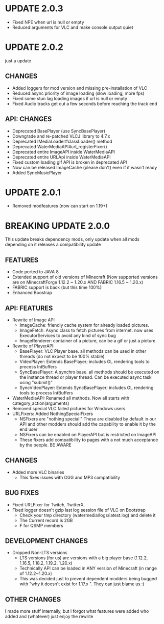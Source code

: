 # UPDATE 2.0.3
- Fixed NPE when url is null or empty
- Reduced arguments for VLC and make console output quiet

# UPDATE 2.0.2
just a update

## CHANGES
- Added loggers for mod version and missing pre-installation of VLC
- Reduced async priority of image loading (slow loading, more fps)
- Fixed some stun lag loading images if url is null or empty
- Fixed Audio tracks get cut a few seconds before reaching the track end

## API: CHANGES
- Deprecated BasePlayer (use SyncBasePlayer)
- Downgrade and re-patched VLCJ library to 4.7.x
- Deprecated IMediaLoader#classLoader() method
- Deprecated WaterMediaAPI#url_registerFixer()
- Deprecated entire ImageAPI inside WaterMediaAPI
- Deprecated entire URLApi inside WaterMediaAPI
- Fixed custom loading gif API is broken in deprecated API
- Now can be released ImageCache (please don't) even if it wasn't ready
- Added SyncMusicPlayer

# UPDATE 2.0.1
- Removed modfeatures (now can start on 1.19+)

# BREAKING UPDATE 2.0.0
This update breaks dependency mods, only update when all mods depending on it releases a compatibility update

## FEATURES
- Code ported to JAVA 8
- Extended support of old versions of Minecraft (Now supported versions are on MinecraftForge 1.12.2 ~ 1.20.x AND FABRIC 1.16.5 ~ 1.20.x)
- FABRIC support is back (but this time 100%)
- Enhanced Boostrap

## API: FEATURES
- Rewrite of Image API
  - ImageCache: friendly cache system for already loaded pictures.
  - ImageFetch: Async class to fetch pictures from internet. now uses ExecutorServices to avoid any kind of sync bug
  - ImageRenderer: container of a picture, can be a gif or just a picture.
- Rewrite of PlayerAPI
    - BasePlayer: VLC Player base. all methods can be used in other threads (do not expect to be 100% stable)
    - VideoPlayer: Extends BasePlayer; includes GL rendering tools to process IntBuffers
    - SyncBasePlayer: A synchro base. all methods should be executed on the instance thread or player thread. Can be executed async task using "submit()"
    - SyncVideoPlayer: Extends SyncBasePlayer; includes GL rendering tools to process IntBuffers
- WaterMediaAPI: Renamed all methods. Now all starts with category_action(arguments)
- Removed special VLC failed pictures for Windows users
- URLFixers: Added NothingSpecialFixers
  - NSFixers are "nothing special." These are disabled by default in our API and other modders should add the capability to enable it by the end user
  - NSFixers can be enabled on PlayerAPI but is restricted on ImageAPI
  - These fixers add compatibility to pages with a not much acceptance by the people. BE AWARE

## CHANGES
- Added more VLC binaries
  - This fixes issues with OGG and MP3 compatibility
  
## BUG FIXES
- Fixed URLFixer for Twitch, TwitterX.
- Fixed logger doesn't gzip last log session file of VLC on Bootstrap
  - Check your tmp directory (watermedia/logs/latest.log) and delete it
  - The Current record is 2GB
  - F for QSMP members

## DEVELOPMENT CHANGES
- Dropped Non-LTS versions
  - LTS versions (for us) are versions with a big player base (1.12.2, 1.16.5, 1.18.2, 1.19.2, 1.20.x)
  - Technically API can be loaded in ANY version of Minecraft (in range of 1.12.2~1.20.x)
  - This was decided just to prevent dependent modders being bugged with "why it doesn't exist for 1.17.x ". They can just blame us :)

## OTHER CHANGES
I made more stuff internally, but I forgot what features were added who added and (whatever)
just enjoy the rewrite